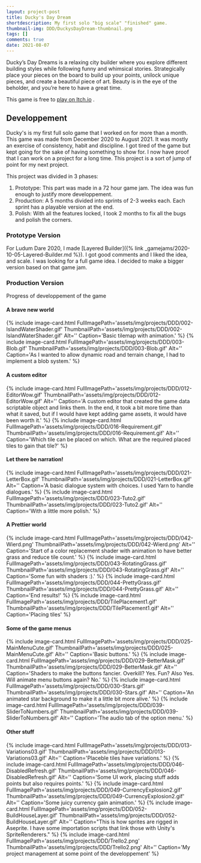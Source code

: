 ```yaml
---
layout: project-post
title: Ducky's Day Dream
shortdescription: My first solo "big scale" "finished" game.
thumbnail-img: DDD/DuckysDayDream-thumbnail.png
tags: []
comments: true
date: 2021-08-07
---
```


Ducky’s Day Dreams is a relaxing city builder where you explore different building styles while following funny and whimsical stories. Strategically place your pieces on the board to build up your points, unilock unique pieces, and create a beautiful piece of art. Beauty is in the eye of the beholder, and you’re here to have a great time.

This game is free to [play on Itch.io](https://dracir.itch.io/duckys-day-dreams) .

## Developpement
Ducky's is my first full solo game that I worked on for more than a month. This game was made from December 2020 to August 2021. It was mostly an exercise of consistency, habit and discipline. I got tired of the game but kept going for the sake of having something to show for. I now have proof that I can work on a project for a long time. This project is a sort of jump of point for my next project.

This project was divided in 3 phases:
1. Prototype: This part was made in a 72 hour game jam. The idea was fun enough to justify more developpement.
2. Production: A 5 months divided into sprints of 2-3 weeks each. Each sprint has a playable version at the end.
3. Polish: With all the features locked, I took 2 months to fix all the bugs and polish the corners.

### Prototype Version
For Ludum Dare 2020, I made [Layered Builder]({% link _gamejams/2020-10-05-Layered-Builder.md %}). I got good comments and I liked the idea, and scale. I was looking for a full game idea. I decided to make a bigger version based on that game jam.

### Production Version
Progress of developpement of the game

#### A brave new world
<div class="row">
{% include image-card.html FullImagePath='assets/img/projects/DDD/002-IslandWaterShader.gif' ThumbnailPath='assets/img/projects/DDD/002-IslandWaterShader.gif' Alt='' Caption='Basic tilemap with animation.' %}
{% include image-card.html FullImagePath='assets/img/projects/DDD/003-Blob.gif' ThumbnailPath='assets/img/projects/DDD/003-Blob.gif' Alt='' Caption='As I wanted to allow dynamic road and terrain change, I had to implement a blob system.' %}
</div>

#### A custom editor
<div class="row">
{% include image-card.html FullImagePath='assets/img/projects/DDD/012-EditorWow.gif' ThumbnailPath='assets/img/projects/DDD/012-EditorWow.gif' Alt='' Caption='A custom editor that created the game data scriptable object and links them. In the end, it took a bit more time than what it saved, but if I would have kept adding game assets, it would have been worth it.' %}
{% include image-card.html FullImagePath='assets/img/projects/DDD/016-Requirement.gif' ThumbnailPath='assets/img/projects/DDD/016-Requirement.gif' Alt='' Caption='Which tile can be placed on which. What are the required placed tiles to gain that tile?' %}
</div>

#### Let there be narration!
<div class="row">
{% include image-card.html FullImagePath='assets/img/projects/DDD/021-LetterBox.gif' ThumbnailPath='assets/img/projects/DDD/021-LetterBox.gif' Alt='' Caption='A basic dialogue system with choices. I used Yarn to handle dialogues.' %}
{% include image-card.html FullImagePath='assets/img/projects/DDD/023-Tuto2.gif' ThumbnailPath='assets/img/projects/DDD/023-Tuto2.gif' Alt='' Caption='With a little more polish.' %}
</div>

#### A Prettier world
<div class="row">
{% include image-card.html FullImagePath='assets/img/projects/DDD/042-Wierd.png' ThumbnailPath='assets/img/projects/DDD/042-Wierd.png' Alt='' Caption='Start of a color replacement shader with animation to have better grass and reduce tile count.' %}
{% include image-card.html FullImagePath='assets/img/projects/DDD/043-RotatingGrass.gif' ThumbnailPath='assets/img/projects/DDD/043-RotatingGrass.gif' Alt='' Caption='Some fun with shaders :).' %}
{% include image-card.html FullImagePath='assets/img/projects/DDD/044-PrettyGrass.gif' ThumbnailPath='assets/img/projects/DDD/044-PrettyGrass.gif' Alt='' Caption='End results!' %}
{% include image-card.html FullImagePath='assets/img/projects/DDD/TilePlacement1.gif' ThumbnailPath='assets/img/projects/DDD/TilePlacement1.gif' Alt='' Caption='Placing tiles' %}
</div>

#### Some of the game menus
<div class="row">
{% include image-card.html FullImagePath='assets/img/projects/DDD/025-MainMenuCute.gif' ThumbnailPath='assets/img/projects/DDD/025-MainMenuCute.gif' Alt='' Caption='Basic buttons.' %}
{% include image-card.html FullImagePath='assets/img/projects/DDD/029-BetterMask.gif' ThumbnailPath='assets/img/projects/DDD/029-BetterMask.gif' Alt='' Caption='Shaders to make the buttons fancier. Overkill? Yes. Fun? Also Yes. Will animate menu buttons again? No.' %}
{% include image-card.html FullImagePath='assets/img/projects/DDD/030-Stars.gif' ThumbnailPath='assets/img/projects/DDD/030-Stars.gif' Alt='' Caption='An animated star background to make it a little bit more alive.' %}
{% include image-card.html FullImagePath='assets/img/projects/DDD/039-SliderToNumbers.gif' ThumbnailPath='assets/img/projects/DDD/039-SliderToNumbers.gif' Alt='' Caption='The audio tab of the option menu.' %}
</div>

#### Other stuff
<div class="row">
{% include image-card.html FullImagePath='assets/img/projects/DDD/013-Variations03.gif' ThumbnailPath='assets/img/projects/DDD/013-Variations03.gif' Alt='' Caption='Placeble tiles have variations.' %}
{% include image-card.html FullImagePath='assets/img/projects/DDD/046-DisabledRefresh.gif' ThumbnailPath='assets/img/projects/DDD/046-DisabledRefresh.gif' Alt='' Caption='Some UI work, placing stuff adds points but also requires points.' %}
{% include image-card.html FullImagePath='assets/img/projects/DDD/049-CurrencyExplosion2.gif' ThumbnailPath='assets/img/projects/DDD/049-CurrencyExplosion2.gif' Alt='' Caption='Some juicy currency gain animation.' %}
{% include image-card.html FullImagePath='assets/img/projects/DDD/052-BuildHouseLayer.gif' ThumbnailPath='assets/img/projects/DDD/052-BuildHouseLayer.gif' Alt='' Caption="This is how sprites are rigged in Aseprite. I have some importation scripts that link those with Unity's SpriteRenderers." %}
{% include image-card.html FullImagePath='assets/img/projects/DDD/Trello2.png' ThumbnailPath='assets/img/projects/DDD/Trello2.png' Alt='' Caption='My project management at some point of the developpement' %}
</div>

